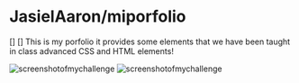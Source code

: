 # JasielAaron/miporfolio

[<linktodeployedapplication>] []
This is my porfolio it provides some elements that we have been taught in class advanced CSS and HTML elements! 

![screenshotofmychallenge](Screenshot%202024-01-08%20at%209.43.59 PM.png)
![screenshotofmychallenge](Screenshot%202024-01-08%20at%209.46.06 PM.png)


